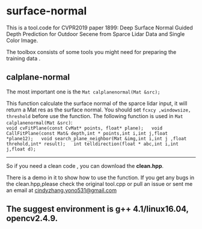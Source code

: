 # surface-normal
This is a tool.code for CVPR2019 paper 1899: Deep Surface Normal Guided Depth Prediction for Outdoor Secene from Sparce Lidar Data and Single Color Image.  

The toolbox consists of some tools you might need for preparing the training data .  

## calplane-normal  
The most important one is the  ```Mat calplanenormal(Mat &src);```  

This function calculate the surface normal of the sparce lidar input, it will return a Mat res as the surface normal.
You should set `fcxcy ,windowsize, threshold` before use the function.
The following function is used in `Mat calplanenormal(Mat &src)`:  
`void cvFitPlane(const CvMat* points, float* plane);  
void CallFitPlane(const Mat& depth,int * points,int i,int j,float *plane12);  
void search_plane_neighbor(Mat &img,int i,int j ,float threhold,int* result);  
int telldirection(float * abc,int i,int j,float d); `  

 ***
So if you need a clean code , you can download the **clean.hpp**.  

There is a demo in it to show how to use the function.
If you get any bugs in the clean.hpp,please check the original tool.cpp or pull an issue or sent me an email at
cindyzhang.yono531@gmail.com
## The suggest environment is g++ 4.1/linux16.04, opencv2.4.9.
